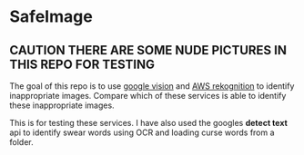 # SafeImage

## CAUTION THERE ARE SOME NUDE PICTURES IN THIS REPO FOR TESTING

The goal of this repo is to use [google vision](https://cloud.google.com/vision/) and [AWS rekognition](https://aws.amazon.com/rekognition/) to identify inappropriate images. Compare which of these services is able to identify these inappropriate	 images.

This is for testing these services. I have also used the googles **detect text** api to identify swear words  using OCR and loading curse words from a folder.
	
